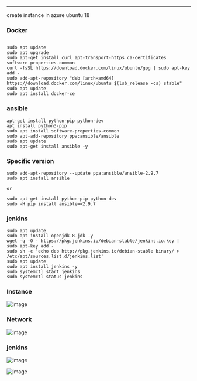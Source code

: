 ------------------------------------------------------------------------------------------------------------------------------------------------------------

create instance in azure ubuntu 18

### Docker
~~~

sudo apt update
sudo apt upgrade
sudo apt-get install curl apt-transport-https ca-certificates software-properties-common
curl -fsSL https://download.docker.com/linux/ubuntu/gpg | sudo apt-key add -
sudo add-apt-repository "deb [arch=amd64] https://download.docker.com/linux/ubuntu $(lsb_release -cs) stable"
sudo apt update
sudo apt install docker-ce
~~~

### ansible

~~~
apt-get install python-pip python-dev
apt install python3-pip
sudo apt install software-properties-common
sudo apt-add-repository ppa:ansible/ansible
sudo apt update
sudo apt-get install ansible -y

~~~

### Specific version

~~~
sudo add-apt-repository --update ppa:ansible/ansible-2.9.7
sudo apt install ansible

or 

sudo apt-get install python-pip python-dev
sudo -H pip install ansible==2.9.7
~~~


### jenkins

~~~
sudo apt update	
sudo apt install openjdk-8-jdk -y
wget -q -O - https://pkg.jenkins.io/debian-stable/jenkins.io.key | sudo apt-key add -
sudo sh -c 'echo deb http://pkg.jenkins.io/debian-stable binary/ > /etc/apt/sources.list.d/jenkins.list'
sudo apt update
sudo apt install jenkins -y
sudo systemctl start jenkins
sudo systemctl status jenkins

~~~


### Instance

![image](https://user-images.githubusercontent.com/33985509/127038871-eb1d3376-c800-439b-8659-aadc9424b365.png)

### Network

![image](https://user-images.githubusercontent.com/33985509/127039248-9ddfe93d-9192-4b1d-ad1c-9756e8463a29.png)


### jenkins
![image](https://user-images.githubusercontent.com/33985509/127039391-a190c8c7-9a0a-4117-8d99-5bb09c850469.png)

![image](https://user-images.githubusercontent.com/33985509/127039571-b127be02-4ad5-4bb0-a972-41266520150b.png)
